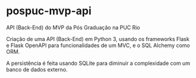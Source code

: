# pospuc-mvp-api
API (Back-End) do MVP da Pós Graduação na PUC Rio

Criação de uma API (Back-End) em Python 3, usando os frameworks Flask e Flask OpenAPI para funcionalidades de um MVC, e o SQL Alchemy como ORM.

A persistência é feita usando SQLite para diminuir a complexidade com um banco de dados externo.